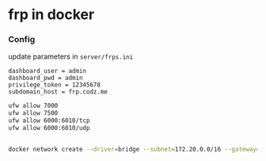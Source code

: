 # frp in docker


### Config

update parameters in `server/frps.ini`
```
dashboard_user = admin
dashboard_pwd = admin
privilege_token = 12345678
subdomain_host = frp.codz.me
```


```bash
ufw allow 7000
ufw allow 7500
ufw allow 6000:6010/tcp
ufw allow 6000:6010/udp


docker network create --driver=bridge --subnet=172.20.0.0/16 --gateway=172.20.0.1 br0
```
